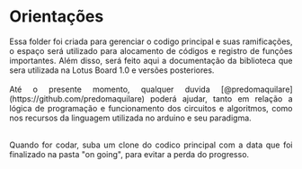 # Orientações 
<div style="text-align:justify">
Essa folder foi criada para gerenciar o codigo principal e suas ramificações, o espaço será utilizado para alocamento de códigos e registro de funções importantes. Além disso, será feito aqui a documentação da biblioteca que sera utilizada na Lotus Board 1.0 e versões posteriores.
<br><br>
Até o presente momento, qualquer duvida [@predomaquilare](https://github.com/predomaquilare) poderá ajudar, tanto em relação a lógica de programação e funcionamento dos circuitos e algoritmos, como nos recursos da linguagem utilizada no arduino e seu paradigma.
<br><br>

Quando for codar, suba um clone do codico principal com a data que foi finalizado na pasta "on going", para evitar a perda do progresso. 
</div>